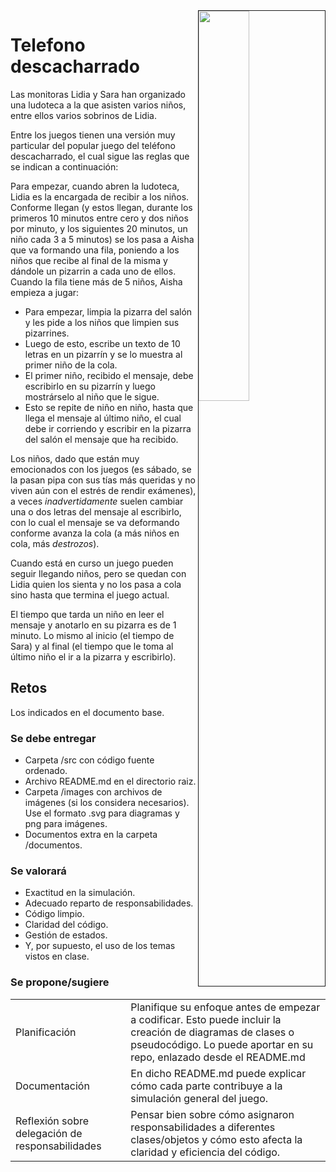 <img src="imagenes/DALL·E 2023-11-11 12.20.21 - A comic-style illustration of five children sitting in a row from left to right. The first child on the left, a girl, has long black hair and is whisp.png" align=right width=40% border=1>

# Telefono descacharrado

Las monitoras Lidia y Sara han organizado una ludoteca a la que asisten varios niños, entre ellos varios sobrinos de Lidia. 

Entre los juegos tienen una versión muy particular del popular juego del teléfono descacharrado, el cual sigue las reglas que se indican a continuación:

Para empezar, cuando abren la ludoteca, Lidia es la encargada de recibir a los niños. Conforme llegan (y estos llegan, durante los primeros 10 minutos entre cero y dos niños por minuto, y los siguientes 20 minutos, un niño cada 3 a 5 minutos) se los pasa a Aisha que va formando una fila, poniendo a los niños que recibe al final de la misma y dándole un pizarrin a cada uno de ellos. Cuando la fila tiene más de 5 niños, Aisha empieza a jugar:

- Para empezar, limpia la pizarra del salón y les pide a los niños que limpien sus pizarrines.
- Luego de esto, escribe un texto de 10 letras en un pizarrín y se lo muestra al primer niño de la cola.
- El primer niño, recibido el mensaje, debe escribirlo en su pizarrín y luego mostrárselo al niño que le sigue.
- Esto se repite de niño en niño, hasta que llega el mensaje al último niño, el cual debe ir corriendo y escribir en la pizarra del salón el mensaje que ha recibido.

Los niños, dado que están muy emocionados con los juegos (es sábado, se la pasan pipa con sus tías más queridas y no viven aún con el estrés de rendir exámenes), a veces *inadvertidamente* suelen cambiar una o dos letras del mensaje al escribirlo, con lo cual el mensaje se va deformando conforme avanza la cola (a más niños en cola,  más *destrozos*).

Cuando está en curso un juego pueden seguir llegando niños, pero se quedan con Lidia quien los sienta y no los pasa a cola sino hasta que termina el juego actual.

El tiempo que tarda un niño en leer el mensaje y anotarlo en su pizarra es de 1 minuto. Lo mismo al inicio (el tiempo de Sara) y al final (el tiempo que le toma al último niño el ir a la pizarra y escribirlo).

## Retos

Los indicados en el documento base.

### Se debe entregar

- Carpeta /src con código fuente ordenado.
- Archivo README.md en el directorio raiz.
- Carpeta /images con archivos de imágenes (si los considera necesarios). Use el formato .svg para diagramas y png para imágenes.
- Documentos extra en la carpeta /documentos.

### Se valorará

- Exactitud en la simulación.
- Adecuado reparto de responsabilidades.
- Código limpio.
- Claridad del código.
- Gestión de estados.
- Y, por supuesto, el uso de los temas vistos en clase.

### Se propone/sugiere

|||
|-|-|
Planificación| Planifique su enfoque antes de empezar a codificar. Esto puede incluir la creación de diagramas de clases o pseudocódigo. Lo puede aportar en su repo, enlazado desde el README.md
Documentación|En dicho README.md puede explicar cómo cada parte contribuye a la simulación general del juego.
Reflexión sobre delegación de responsabilidades|Pensar bien sobre cómo asignaron responsabilidades a diferentes clases/objetos y cómo esto afecta la claridad y eficiencia del código.

